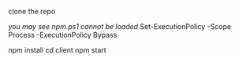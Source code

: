 clone the repo

*you may see npm.ps1 cannot be loaded*
Set-ExecutionPolicy -Scope Process -ExecutionPolicy Bypass

npm install
cd client
npm start
